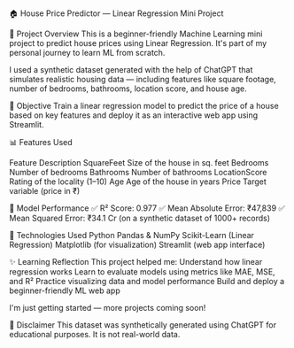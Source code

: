 🏠 House Price Predictor — Linear Regression Mini Project

📌 Project Overview
This is a beginner-friendly Machine Learning mini project to predict house prices using Linear Regression. It's part of my personal journey to learn ML from scratch.

I used a synthetic dataset generated with the help of ChatGPT that simulates realistic housing data — including features like square footage, number of bedrooms, bathrooms, location score, and house age.

🎯 Objective
Train a linear regression model to predict the price of a house based on key features and deploy it as an interactive web app using Streamlit.

📊 Features Used

Feature	         Description
SquareFeet	     Size of the house in sq. feet
Bedrooms	       Number of bedrooms
Bathrooms	       Number of bathrooms
LocationScore	   Rating of the locality (1–10)
Age	             Age of the house in years
Price	           Target variable (price in ₹)

🧪 Model Performance
✅ R² Score: 0.977
✅ Mean Absolute Error: ₹47,839
✅ Mean Squared Error: ₹34.1 Cr
(on a synthetic dataset of 1000+ records)

🚀 Technologies Used
Python
Pandas & NumPy
Scikit-Learn (Linear Regression)
Matplotlib (for visualization)
Streamlit (web app interface)


✨ Learning Reflection
This project helped me:
Understand how linear regression works
Learn to evaluate models using metrics like MAE, MSE, and R²
Practice visualizing data and model performance
Build and deploy a beginner-friendly ML web app

I'm just getting started — more projects coming soon!

📌 Disclaimer
This dataset was synthetically generated using ChatGPT for educational purposes. It is not real-world data.
